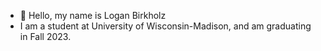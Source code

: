 - 👋 Hello, my name is Logan Birkholz
- I am a student at University of Wisconsin-Madison, and am graduating in Fall 2023.

<!---
birky5/birky5 is a ✨ special ✨ repository because its `README.md` (this file) appears on your GitHub profile.
You can click the Preview link to take a look at your changes.
--->
